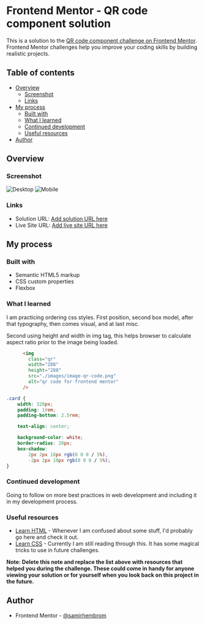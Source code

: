 # Frontend Mentor - QR code component solution

This is a solution to the [QR code component challenge on Frontend Mentor](https://www.frontendmentor.io/challenges/qr-code-component-iux_sIO_H). Frontend Mentor challenges help you improve your coding skills by building realistic projects. 

## Table of contents

- [Overview](#overview)
  - [Screenshot](#screenshot)
  - [Links](#links)
- [My process](#my-process)
  - [Built with](#built-with)
  - [What I learned](#what-i-learned)
  - [Continued development](#continued-development)
  - [Useful resources](#useful-resources)
- [Author](#author)


## Overview

### Screenshot

![Desktop](./images/screenshot-1.png.jpg)
![Mobile](./images/screenshot-2.png.jpg)

### Links

- Solution URL: [Add solution URL here](https://github.com/samirhembrom/qr)
- Live Site URL: [Add live site URL here](https://your-live-site-url.com)

## My process

### Built with

- Semantic HTML5 markup
- CSS custom properties
- Flexbox


### What I learned

I am practicing ordering css styles. First position, second box model, after that typography, then comes visual, and at last misc.

Second using height and width in img tag, this helps browser to calculate aspect ratio prior to the image being loaded.

```html
      <img
        class="qr"
        width="288"
        height="288"
        src="./images/image-qr-code.png"
        alt="qr code for frontend mentor"
      />
```
```css
.card {
    width: 320px;
    padding: 1rem;
    padding-bottom: 2.5rem;

    text-align: center;

    background-color: white;
    border-radius: 20px;
    box-shadow:
        2px 2px 18px rgb(0 0 0 / 5%),
        -2px 2px 18px rgb(0 0 0 / 5%);
}
```


### Continued development

Going to follow on more best practices in web development and including it in my development process.

### Useful resources

- [Learn HTML](https://web.dev/learn/html) - Whenever I am confused about some stuff, I'd probably go here and check it out. 
- [Learn CSS](https://web.dev/learn/css) - Currently I am still reading through this. It has some magical tricks to use in future challenges. 

**Note: Delete this note and replace the list above with resources that helped you during the challenge. These could come in handy for anyone viewing your solution or for yourself when you look back on this project in the future.**

## Author

- Frontend Mentor - [@samirhembrom](https://www.frontendmentor.io/profile/samirhembrom)
